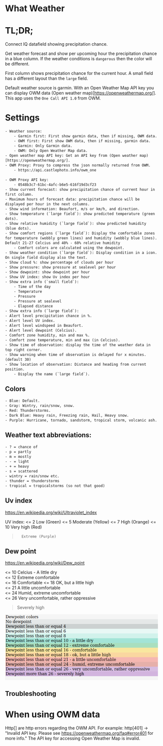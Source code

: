 # What Weather

# TL;DR;

Connect IQ datafield showing precipitation chance.

Get weather forecast and show per upcoming hour the precipitation chance in a blue column.
If the weather conditions is `dangerous` then the color will be different.

First column shows precipitation chance for the current hour.
A small field has a different layout than the `large` field.

Default weather source is garmin. 
With an Open Weather Map API key you can display OWM data (Open weather map)[https://openweathermap.org/]. This app uses the `One Call API 1.0` from OWM.

# Settings
	- Weather source:
    	- Garmin first: First show garmin data, then if missing, OWM data.
    	- OWM first: First show OWM data, then if missing, garmin data.
    	- Garmin: Only Garmin data.
    	- OWM: Only Open Weather Map data.
	- Open weather map API key: Get an API key from (Open weather map)[https://openweathermap.org/].
	- OWM Proxy: Proxy to compress the json normally returned from OWM.
    	- https://api.castlephoto.info/owm_one

	- OWM Proxy API key:
    	- 0548b3c7-61bc-4afc-b6e5-616f19d3cf23
	- Show current forecast: show precipitation chance of current hour in first column.
	- Maximum hours of forecast data: precipitation chance will be displayed per hour in the next columns.
	- Show wind information: Beaufort, m/s or km/h, and direction.
	- Show temperature (`large field`): show predicted temperature (green dots).
	- Show relative humidity (`large field`): show predicted humidity (blue dots).
	- Show comfort regions (`large field`): Display the comfortable zones for temperature (wobbly green lines) and humidity (wobbly blue lines). Default 21-27 Celcius and 40% - 60% relative humidity
    	- Comfort colors are calculated using the dewpoint.
	- Show weather condition (`large field`): Display condition in a icon. On single field display also the text.
	- Show cloud %: show percentage of clouds per hour
	- Show pressure: show pressure at sealevel per hour
	- Show dewpoint: show dewpoint per hour
	- Show UV index: show Uv index per hour
	- Show extra info (`small field`):
		- Time of the day
		- Temperature 
		- Pressure
        - Pressure at sealevel		
        - Elapsed distance
	- Show extra info (`large field`):		
	- Alert level precipitation chance in %.
	- Alert level UV index.
	- Alert level windspeed in Beaufort.
	- Alert level dewpoint (Celcius).
	- Comfort zone humidity, min and max %.
	- Comfort zone temperature, min and max (in Celcius).
	- Show time of observation: display the time of the weather data in top right corner.
	- Show warning when time of observation is delayed for x minutes. (default 30)		
	- Show location of observation: Distance and heading from current position.
		- Display the name (`large field`).	
	

 ## Colors

	- Blue: Default.
	- Gray: Wintry, rain/snow, snow.
	- Red: Thunderstorms.
	- Dark Blue: Heavy rain, Freezing rain, Hail, Heavy snow.
	- Purple: Hurricane, tornado, sandstorm, tropical storm, volcanic ash.

## Weather text abbreviations:
	- ? = chance of
	- p = partly
	- m = mostly
	- - = light
	- + = heavy
	- s = scattered
	- wintry = rain/snow etc.
	- thunder = thunderstorms
	- tropical = tropicalstorms (so not that good)

## Uv index
https://en.wikipedia.org/wiki/Ultraviolet_index

UV index:
<= 2 	Low (Green)
<= 5 	Moderate (Yellow)
<= 7 	High (Orange)
<= 10 	Very high (Red)
> 		Extreme (Purple)

## Dew point

https://en.wikipedia.org/wiki/Dew_point

<= 10 Celcius - A little dry 		
<= 12 Extreme comfortable 			
<= 16 Comfortable
<= 18 OK, but a little high 		
<= 21 A little uncomfortable		
<= 24 Humid, extreme uncomfortable	
<= 26 Very uncomfortable, rather oppressive 
> Severely high						

![Dewpoint colors](/other/images/colors_dewpoint.png "Color scheme dewpoint")

## Troubleshooting

# When using OWM data

Http[<error code>] are http errors regarding the OWM API.
For example: http[401] -> "Invalid API key. Please see https://openweathermap.org/faq#error401 for more info." The API key for accessing Open Weather Map is invalid.